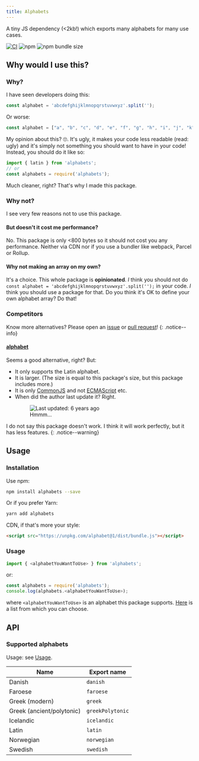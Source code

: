 ```yaml
---
title: Alphabets
---
```


A tiny JS dependency (<2kb!) which exports many alphabets for many use
cases.

[![CI](https://github.com/garraflavatra/alphabets/actions/workflows/test.yml/badge.svg?branch=main)](https://github.com/garraflavatra/alphabets/actions/workflows/test.yml)
![npm](https://img.shields.io/npm/v/alphabets)
![npm bundle size](https://img.shields.io/bundlephobia/min/alphabets)

## Why would I use this?

### Why?

I have seen developers doing this:

```js
const alphabet = 'abcdefghijklmnopqrstuvwxyz'.split('');
```

Or worse:

```js
const alphabet = ["a", "b", "c", "d", "e", "f", "g", "h", "i", "j", "k", "l", "m", "n", "o", "p", "q", "r", "s", "t", "u", "v", "w", "x", "y", "z"];
```

My opinion about this? 🙄. It's ugly, it makes your code less readable
(read: ugly) and it's simply not something you should want to have in your 
code! Instead, you should do it like so:

```js
import { latin } from 'alphabets';
// or
const alphabets = require('alphabets');
```

Much cleaner, right? That's why I made this package.

### Why not?

I see very few reasons not to use this package.

#### But doesn't it cost me performance?

No. This package is only <800 bytes so it should not cost you any performance.
Neither via CDN nor if you use a bundler like webpack, Parcel or Rollup.

#### Why not making an array on my own?

It's a choice. This whole package is **opinionated**. *I* think you should not
do `const alphabet = 'abcdefghijklmnopqrstuvwxyz'.split('');` in your code. *I*
think you should use a package for that. Do you think it's OK to define your own
alphabet array? Do that!

### Competitors

Know more alternatives? Please open an
[issue](https://github.com/garraflavatra/alphabet.js/issues/new) or 
[pull request](https://github.com/garraflavatra/alphabet.js)!
{: .notice--info}

#### [alphabet](https://www.npmjs.com/package/alphabet)

Seems a good alternative, right? But:

* It only supports the Latin alphabet.
* It is larger. (The size is equal to this package's size, but this package
  includes more.)
* It is only [CommonJS](https://en.wikipedia.org/wiki/CommonJS) and not 
  [ECMAScript](https://en.wikipedia.org/wiki/ECMAScript) etc.
* When did the author last update it? Right.
  <figure>
    <img src="/images/competitors/alphabet-last-publish.png" alt="Last updated: 6 years ago">
    <figcaption>Hmmm...</figcaption>
  </figure>

I do not say this package doesn't work. I think it will work perfectly, but it
has less features.
{: .notice--warning}

## Usage

### Installation

Use npm:

```bash
npm install alphabets --save
```

Or if you prefer Yarn:

```bash
yarn add alphabets
```

CDN, if that's more your style:

```html
<script src="https://unpkg.com/alphabet@1/dist/bundle.js"></script>
```

### Usage

```js
import { <alphabetYouWantToUse> } from 'alphabets';
```

or:

```js
const alphabets = require('alphabets');
console.log(alphabets.<alphabetYouWantToUse>);
```

where `<alphabetYouWantToUse>` is an alphabet this package supports.
[Here](#supported-alphabets) is a list from which you can choose.

## API

### Supported alphabets

Usage: see [Usage](#usage).

| Name | Export name |
|------|-------------|
| Danish | `danish` |
| Faroese | `faroese` |
| Greek (modern) | `greek` |
| Greek (ancient/polytonic) | `greekPolytonic` |
| Icelandic | `icelandic` |
| Latin | `latin` |
| Norwegian | `norwegian` |
| Swedish | `swedish` |
